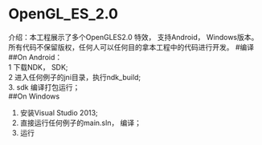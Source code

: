 # OpenGL_ES_2.0
介绍：本工程展示了多个OpenGLES2.0 特效， 支持Android， Windows版本。所有代码不保留版权，任何人可以任何目的拿本工程中的代码进行开发。 
#编译
##On Android：<br>
1 下载NDK， SDK;<br>
2 进入任何例子的jni目录，执行ndk_build;<br>
3. sdk 编译打包运行；<br>
##On Windows<br>
1. 安装Visual Studio 2013;<br>
2. 直接运行任何例子的main.sln， 编译；<br>
2. 运行<br>
